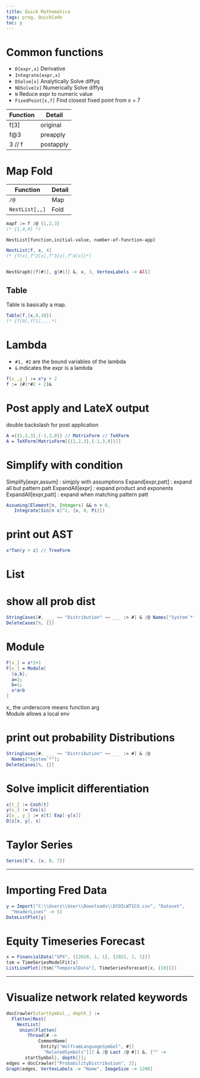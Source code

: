 ```yaml
---
title: Quick Mathematica
tags: prog, QuickCode
toc: y
---
```


# Common functions
* `D[expr,x]` Derivative
* `Integrate[expr,x]` 
* `DSolve[x]` Analytically Solve diffyq
* `NDSolve[x]` Numerically Solve diffyq
* `N` Reduce expr to numeric value
* `FixedPoint[x,7]` Find closest fixed point from x = 7 

| Function | Detail |
| --- | --- |
| f[3] | original |
| f@3 | preapply |
| 3 // f | postapply |

# Map Fold

| Function | Detail |
| --- | --- |
| `/@` | Map |
| `NestList[,,]` | Fold | 


```mathematica
mapf := f /@ {1,2,3}
(* {1,4,9} *)
```

`NestList[function,initial-value, number-of-function-app]`

```mathematica
NestList[f, x, 4]
(* {f[x],f^2[x],f^3[x],f^4[x]}*)


NestGraph[{f[#1], g[#1]} &, x, 3, VertexLabels -> All]
```

## Table

Table is basically a map.

```mathematica
Table[f,{x,0,10}]
(* {f[0],f[1],...*)
```



# Lambda

* `#1, #2` are the bound variables of the lambda
* `&` indicates the expr is a lambda

```mathematica
f[x_,y_] := x*y + 2
f := (#1*#2 + 2)&
```



# Post apply and LateX output

double backslash for post application

```mathematica
A ={{1,2,3},{-1,3,0}} // MatrixForm // TeXForm
A = TeXForm[MatrixForm[{{1,2,3},{-1,3,0}}]]
```

# Simplify with condition

Simplify[expr,assum] : simjply with assumptions
Expand[expr,patt] : expand all but pattern patt
ExpandAll[expr] : expand product and exponents
ExpandAll[expr,patt] : expand when matching pattern patt

```mathematica
Assuming[Element[n, Integers] && n > 0,
   Integrate[Sin[n x]^2, {x, 0, Pi}]]
```


# print out AST
```mathematica
x*Tan[y + z] // TreeForm
```

# List 



# show all prob dist

```mathematica
StringCases[#, ___ ~~ "Distribution" ~~ ___ :> #] & /@ Names["System`*"]; 
DeleteCases[%, {}]
```


# Module
```mathematica
F[x_] = x*2+1
F[x_] = Module[
  {a,b},
  a=2;
  b=1;
  x*a+b
]
```

x_ the underscore means function arg  
Module allows a local env  



# print out probability Distributions

```mathematica
StringCases[#, ___ ~~ "Distribution" ~~ ___ :> #] & /@ 
  Names["System`*"];
DeleteCases[%, {}]
```



# Solve implicit differentiation

```mathematica
x[t_] := Cosh[t]
y[s_] := Cos[s]
z[x_, y_] := x[t] Exp[-y[s]]
D[z[x, y], s]

```

# Taylor Series
```mathematica
Series[E^x, {x, 0, 7}]
```

---

# Importing Fred Data
```mathematica
y = Import["C:\\Users\\User\\Downloads\\DCOILWTICO.csv", "Dataset", 
  "HeaderLines" -> 1]
DateListPlot[y]
```

# Equity Timeseries Forecast
```mathematica
x = FinancialData["SPX", {{2020, 1, 1}, {2021, 1, 1}}]
tsm = TimeSeriesModelFit[x]
ListLinePlot[{tsm["TemporalData"], TimeSeriesForecast[x, {10}]}]
```

---

# Visualize network related keywords

```mathematica
docCrawler[startSymbol_, depth_] := 
  Flatten[Rest[
    NestList[
     Union[Flatten[
        Thread[# -> 
            CommonName[
             Entity["WolframLanguageSymbol", #][
              "RelatedSymbols"]]] & /@ Last /@ #]] &, {"" -> 
       startSymbol}, depth]]];
edges = docCrawler["ProbabilityDistribution", 3];
Graph[edges, VertexLabels -> "Name", ImageSize -> 1200]
```